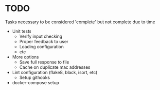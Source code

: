 
# TODO #

Tasks necessary to be considered 'complete' but not complete due to time

* Unit tests
  * Verify input checking
  * Proper feedback to user
  * Loading configuration
  * etc
* More options
  * Save full response to file
  * Cache on duplicate mac addresses
* Lint configuration (flake8, black, isort, etc)
  * Setup githooks
* docker-compose setup